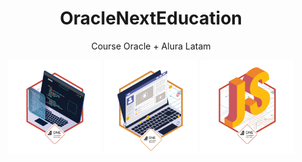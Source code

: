 <h1 align="center">OracleNextEducation</h1>
<p align="center">Course Oracle + Alura Latam</p>

<p align="center">
<img src="./babges/logica.png" width="150" >
<img src="./babges/htmlcss.png" width="150" >
<img src="./babges/js.png" width="150" >
</p>
